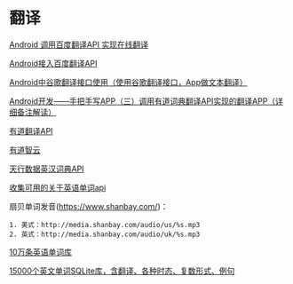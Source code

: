 # 翻译


[Android 调用百度翻译API 实现在线翻译](https://blog.csdn.net/Davey_Zhou/article/details/83212666)  

[Android接入百度翻译API](https://download.csdn.net/download/highboys/9599342)  

[Android中谷歌翻译接口使用（使用谷歌翻译接口，App做文本翻译）](https://blog.csdn.net/NewActivity/article/details/102562096)  

[Android开发——手把手写APP（三）调用有道词典翻译API实现的翻译APP（详细备注解读）](https://blog.csdn.net/weixin_42247720/article/details/97383043)  

[有道翻译API](http://fanyi.youdao.com/openapi)  

[有道智云](https://ai.youdao.com/gw.s#/)  



[天行数据英汉词典API](https://www.tianapi.com/apiview/49)  

[收集可用的关于英语单词api](https://blog.csdn.net/chemmuxin1993/article/details/52588074)  

扇贝单词发音(https://www.shanbay.com/)：
~~~
1. 美式：http://media.shanbay.com/audio/us/%s.mp3
2. 英式：http://media.shanbay.com/audio/uk/%s.mp3
~~~


[10万条英语单词库](https://download.csdn.net/download/waynehu1991/10705498)  

[15000个英文单词SQLite库，含翻译、各种时态、复数形式、例句](https://download.csdn.net/download/chen_ice/8757337)  


